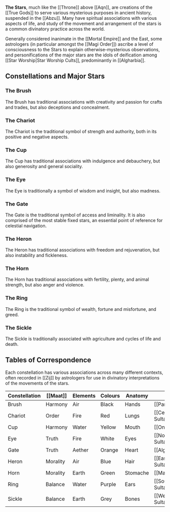**The Stars**, much like the [[Throne]] above [[Aqn]], are creations of the [[True Gods]] to serve various mysterious purposes in ancient history, suspended in the [[Abzu]]. Many have spiritual associations with various aspects of life, and study of the movement and arrangement of the stars is a common divinatory practice across the world.

Generally considered inanimate in the [[Mortal Empire]] and the East, some astrologers (in particular amongst the [[Magi Order]]) ascribe a level of consciousness to the Stars to explain otherwise-mysterious observations, and personifications of the major stars are the idols of deification among [[Star Worship|Star Worship Cults]], predominantly in [[Algharbia]].

## Constellations and Major Stars

### The Brush
The Brush has traditional associations with creativity and passion for crafts and trades, but also deceptions and concealment.

### The Chariot
The Chariot is the traditional symbol of strength and authority, both in its positive and negative aspects.

### The Cup
The Cup has traditional associations with indulgence and debauchery, but also generosity and general sociality.

### The Eye
The Eye is traditionally a symbol of wisdom and insight, but also madness.

### The Gate
The Gate is the traditional symbol of access and liminality. It is also comprised of the most stable fixed stars, an essential point of reference for celestial navigation.

### The Heron
The Heron has traditional associations with freedom and rejuvenation, but also instability and fickleness.

### The Horn
The Horn has traditional associations with fertility, plenty, and animal strength, but also anger and violence. 

### The Ring
The Ring is the traditional symbol of wealth, fortune and misfortune, and greed.

### The Sickle
The Sickle is traditionally associated with agriculture and cycles of life and death.

## Tables of Correspondence
Each constellation has various associations across many different contexts, often recorded in [[Zij]] by astrologers for use in divinatory interpretations of the movements of the stars.

| Constellation | [[Maat]] | Elements | Colours | Anatomy  | Places                  |
| ------------- | -------- | -------- | ------- | -------- | ----------------------- |
| Brush         | Harmony  | Air      | Black   | Hands    | [[Paristan]]            |
| Chariot       | Order    | Fire     | Red     | Lungs    | [[Central Sultanates]]  |
| Cup           | Harmony  | Water    | Yellow  | Mouth    | [[Onistan]]             |
| Eye           | Truth    | Fire     | White   | Eyes     | [[Northern Sultanates]] |
| Gate          | Truth    | Aether   | Orange  | Heart    | [[Algharbia]]           |
| Heron         | Morality | Air      | Blue    | Hair     | [[Eastern Sultanates]]  |
| Horn          | Morality | Earth    | Green   | Stomache | [[Mazandaran]]          |
| Ring          | Balance  | Water    | Purple  | Ears     | [[Southern Sultanates]] |
| Sickle        | Balance  | Earth    | Grey    | Bones    | [[Western Sultanates]]  |
